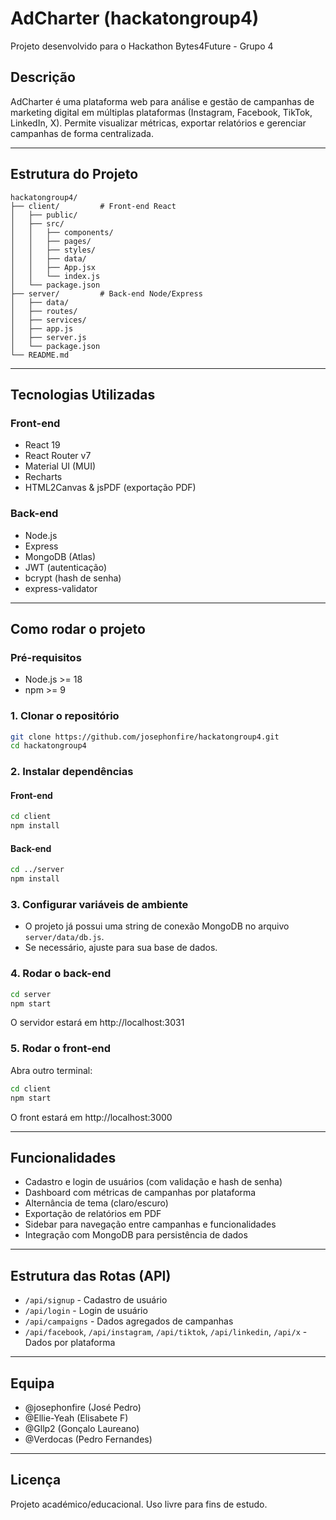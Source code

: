 # AdCharter (hackatongroup4)

Projeto desenvolvido para o Hackathon Bytes4Future - Grupo 4

## Descrição
AdCharter é uma plataforma web para análise e gestão de campanhas de marketing digital em múltiplas plataformas (Instagram, Facebook, TikTok, LinkedIn, X). Permite visualizar métricas, exportar relatórios e gerenciar campanhas de forma centralizada.

---

## Estrutura do Projeto

```
hackatongroup4/
├── client/         # Front-end React
│   ├── public/
│   ├── src/
│   │   ├── components/
│   │   ├── pages/
│   │   ├── styles/
│   │   ├── data/
│   │   ├── App.jsx
│   │   └── index.js
│   └── package.json
├── server/         # Back-end Node/Express
│   ├── data/
│   ├── routes/
│   ├── services/
│   ├── app.js
│   ├── server.js
│   └── package.json
└── README.md
```

---

## Tecnologias Utilizadas

### Front-end
- React 19
- React Router v7
- Material UI (MUI)
- Recharts
- HTML2Canvas & jsPDF (exportação PDF)

### Back-end
- Node.js
- Express
- MongoDB (Atlas)
- JWT (autenticação)
- bcrypt (hash de senha)
- express-validator

---

## Como rodar o projeto

### Pré-requisitos
- Node.js >= 18
- npm >= 9

### 1. Clonar o repositório
```bash
git clone https://github.com/josephonfire/hackatongroup4.git
cd hackatongroup4
```

### 2. Instalar dependências
#### Front-end
```bash
cd client
npm install
```
#### Back-end
```bash
cd ../server
npm install
```

### 3. Configurar variáveis de ambiente
- O projeto já possui uma string de conexão MongoDB no arquivo `server/data/db.js`.
- Se necessário, ajuste para sua base de dados.

### 4. Rodar o back-end
```bash
cd server
npm start
```
O servidor estará em http://localhost:3031

### 5. Rodar o front-end
Abra outro terminal:
```bash
cd client
npm start
```
O front estará em http://localhost:3000

---

## Funcionalidades
- Cadastro e login de usuários (com validação e hash de senha)
- Dashboard com métricas de campanhas por plataforma
- Alternância de tema (claro/escuro)
- Exportação de relatórios em PDF
- Sidebar para navegação entre campanhas e funcionalidades
- Integração com MongoDB para persistência de dados

---

## Estrutura das Rotas (API)
- `/api/signup` - Cadastro de usuário
- `/api/login` - Login de usuário
- `/api/campaigns` - Dados agregados de campanhas
- `/api/facebook`, `/api/instagram`, `/api/tiktok`, `/api/linkedin`, `/api/x` - Dados por plataforma

---

## Equipa
- @josephonfire (José Pedro)
- @Ellie-Yeah (Elisabete F)
- @Gllp2 (Gonçalo Laureano)
- @Verdocas (Pedro Fernandes)

---

## Licença
Projeto académico/educacional. Uso livre para fins de estudo.
